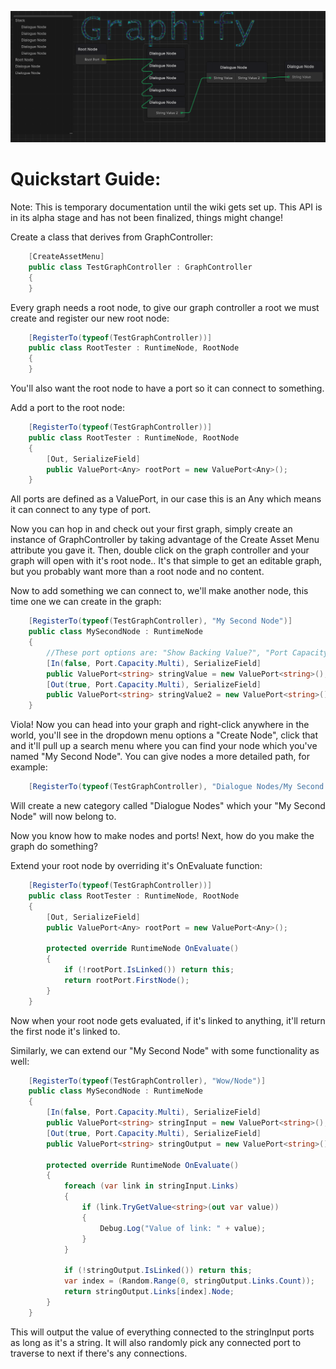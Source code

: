 ![Dialogue Graph Example Image](https://github.com/CoffeeVampir3/Graphify/blob/a1d336221eaf7f3d7c3e827a5b280b029a58e0fa/dialogueGraphExample.png?raw=true)

# Quickstart Guide:

Note: This is temporary documentation until the wiki gets set up. This API is in its alpha stage and has not been finalized, things might change!

Create a class that derives from GraphController:
```cs
    [CreateAssetMenu]
    public class TestGraphController : GraphController
    {
    }
```


Every graph needs a root node, to give our graph controller a root we must create and register our new root node:
```cs
    [RegisterTo(typeof(TestGraphController))]
    public class RootTester : RuntimeNode, RootNode
    {
    }
```

You'll also want the root node to have a port so it can connect to something.

Add a port to the root node:
```cs
    [RegisterTo(typeof(TestGraphController))]
    public class RootTester : RuntimeNode, RootNode
    {
        [Out, SerializeField]
        public ValuePort<Any> rootPort = new ValuePort<Any>();
    }
```

All ports are defined as a ValuePort<T>, in our case this is an Any which means it can connect to any type of port.

Now you can hop in and check out your first graph, simply create an instance of GraphController by taking advantage of the Create Asset Menu attribute you gave it. Then, double click on the graph controller and your graph will open with it's root node.. It's that simple to get an editable graph, but you probably want more than a root node and no content.

Now to add something we can connect to, we'll make another node, this time one we can create in the graph:
```cs
    [RegisterTo(typeof(TestGraphController), "My Second Node")]
    public class MySecondNode : RuntimeNode
    {
        //These port options are: "Show Backing Value?", "Port Capacity" and default to false/single if none are selected.
        [In(false, Port.Capacity.Multi), SerializeField]
        public ValuePort<string> stringValue = new ValuePort<string>();
        [Out(true, Port.Capacity.Multi), SerializeField]
        public ValuePort<string> stringValue2 = new ValuePort<string>();
    }
```

Viola! Now you can head into your graph and right-click anywhere in the world, you'll see in the dropdown menu options a "Create Node", click that and it'll pull up a search menu where you can find your node which you've named "My Second Node". You can give nodes a more detailed path, for example:

```cs
    [RegisterTo(typeof(TestGraphController), "Dialogue Nodes/My Second Node")]
```

Will create a new category called "Dialogue Nodes" which your "My Second Node" will now belong to.

Now you know how to make nodes and ports! Next, how do you make the graph do something?

Extend your root node by overriding it's OnEvaluate function:
```cs
    [RegisterTo(typeof(TestGraphController))]
    public class RootTester : RuntimeNode, RootNode
    {
        [Out, SerializeField]
        public ValuePort<Any> rootPort = new ValuePort<Any>();

        protected override RuntimeNode OnEvaluate()
        {
            if (!rootPort.IsLinked()) return this;
            return rootPort.FirstNode();
        }
    }
```

Now when your root node gets evaluated, if it's linked to anything, it'll return the first node it's linked to.

Similarly, we can extend our "My Second Node" with some functionality as well:
```cs
    [RegisterTo(typeof(TestGraphController), "Wow/Node")]
    public class MySecondNode : RuntimeNode
    {
        [In(false, Port.Capacity.Multi), SerializeField]
        public ValuePort<string> stringInput = new ValuePort<string>();
        [Out(true, Port.Capacity.Multi), SerializeField]
        public ValuePort<string> stringOutput = new ValuePort<string>();

        protected override RuntimeNode OnEvaluate()
        {
            foreach (var link in stringInput.Links)
            {
                if (link.TryGetValue<string>(out var value))
                {
                    Debug.Log("Value of link: " + value);
                }
            }

            if (!stringOutput.IsLinked()) return this;
            var index = (Random.Range(0, stringOutput.Links.Count));
            return stringOutput.Links[index].Node;
        }
    }
```

This will output the value of everything connected to the stringInput ports as long as it's a string. It will also randomly pick any connected port to traverse to next if there's any connections.
